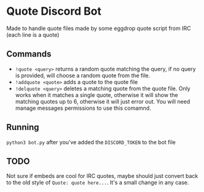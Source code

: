 # Quote Discord Bot

Made to handle quote files made by some eggdrop quote script from IRC (each line is a quote)

## Commands
* `!quote <query>` returns a random quote matching the query, if no query is provided, will choose a random quote from the file.
* `!addquote <quote>` adds a quote to the quote file
* `!delquote <query>` deletes a matching quote from the quote file. Only works when it matches a single quote, otherwise it will show the matching quotes up to 6, otherwise it will just error out. You will need manage messages permissions to use this comamnd.


## Running
`python3 bot.py` after you've added the `DISCORD_TOKEN` to the bot file


## TODO
Not sure if embeds are cool for IRC quotes, maybe should just convert back to the old style of `Quote: quote here...`. It's a small change in any case.